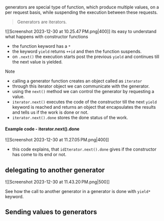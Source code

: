 generators are special type of function, which produce multiple values, on a per request basis, while suspending the execution between these requests. 

> Generators are iterators. 


![[Screenshot 2023-12-30 at 10.25.47 PM.png|400]]
its easy to understand what happens with constructor functions 
- the function keyword has a `*`
- the keyword `yield`  returns `++id`  and then the function suspends. 
- on `.next()`  the execution starts post the previous `yield` and continues till the next value is yielded. 

> [!NOTE]
> - calling a generator function creates an object called as `iterator`
> - through this iterator object we can communicate with the generator. 
> - using the `next()` method we can control the generator by requesting a value. 
> - `iterator.next()`  executes the code of the constructor till the next `yield` keyword is reached and returns an object that encapsulates the results and tells us if the work is done or not. 
> - `iterator.next().done` stores the done status of the work. 

#### Example code - iterator.next().done
![[Screenshot 2023-12-30 at 11.27.05 PM.png|400]]
- this code explains, that `idIterator.next().done` gives if the constructor has come to its end or not. 

## delegating to another generator 
![[Screenshot 2023-12-30 at 11.43.20 PM.png|500]]

See how the call to another generator in a generator is done with `yield*`  keyword. 

## Sending values to generators 


